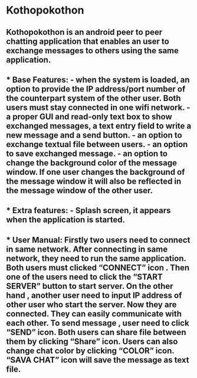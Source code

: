 # Kothopokothon

## Kothopokothon is an android peer to peer chatting application that enables an user to exchange messages to others using the same application.  

## * Base Features: - when the system is loaded, an option to provide the IP address/port number of the counterpart system of the other user. Both users must stay connected in one wifi network. - a proper GUI and read-only text box to show exchanged messages, a text entry field to write a new message and a send button. - an option to exchange textual file between users. - an option to save exchanged message. - an option to change the background color of the message window. If one user changes the background of the message window it will also be reflected in the message window of the other user. 

 ## * Extra features: - Splash screen, it appears when the application is started.  

## * User Manual: Firstly two users need to connect in same network. After connecting in same network, they need to run the same application. Both users must clicked “CONNECT” icon . Then one of the users need to click the “START SERVER” button to start server. On the other hand , another user need to input IP address of other user who start the server. Now they are connected. They can easily communicate with each other. To send message , user need to click “SEND” icon.  Both users can share file between them by clicking “Share” icon. Users can also change chat color by clicking “COLOR” icon. “SAVA CHAT” icon will save the message as text file. 

 

 
